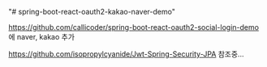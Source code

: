 "# spring-boot-react-oauth2-kakao-naver-demo" 


https://github.com/callicoder/spring-boot-react-oauth2-social-login-demo 에 naver, kakao 추가


https://github.com/isopropylcyanide/Jwt-Spring-Security-JPA 참조중...

